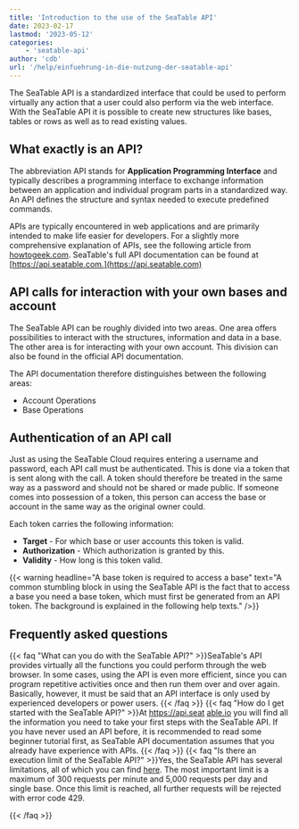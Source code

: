 ```yaml
---
title: 'Introduction to the use of the SeaTable API'
date: 2023-02-17
lastmod: '2023-05-12'
categories:
    - 'seatable-api'
author: 'cdb'
url: '/help/einfuehrung-in-die-nutzung-der-seatable-api'
---
```


The SeaTable API is a standardized interface that could be used to perform virtually any action that a user could also perform via the web interface. With the SeaTable API it is possible to create new structures like bases, tables or rows as well as to read existing values.

## What exactly is an API?

The abbreviation API stands for **Application Programming Interface** and typically describes a programming interface to exchange information between an application and individual program parts in a standardized way. An API defines the structure and syntax needed to execute predefined commands.

APIs are typically encountered in web applications and are primarily intended to make life easier for developers. For a slightly more comprehensive explanation of APIs, see the following article from [howtogeek.com](https://www.howtogeek.com/343877/what-is-an-api/). SeaTable's full API documentation can be found at [https://api.seatable.com.](https://api.seatable.com)

## API calls for interaction with your own bases and account

The SeaTable API can be roughly divided into two areas. One area offers possibilities to interact with the structures, information and data in a base. The other area is for interacting with your own account. This division can also be found in the official API documentation.

The API documentation therefore distinguishes between the following areas:

- Account Operations
- Base Operations

## Authentication of an API call

Just as using the SeaTable Cloud requires entering a username and password, each API call must be authenticated. This is done via a token that is sent along with the call. A token should therefore be treated in the same way as a password and should not be shared or made public. If someone comes into possession of a token, this person can access the base or account in the same way as the original owner could.

Each token carries the following information:

- **Target** - For which base or user accounts this token is valid.
- **Authorization** - Which authorization is granted by this.
- **Validity** - How long is this token valid.

{{< warning headline="A base token is required to access a base" text="A common stumbling block in using the SeaTable API is the fact that to access a base you need a base token, which must first be generated from an API token. The background is explained in the following help texts." />}}

## Frequently asked questions

{{< faq "What can you do with the SeaTable API?" >}}SeaTable's API provides virtually all the functions you could perform through the web browser. In some cases, using the API is even more efficient, since you can program repetitive activities once and then run them over and over again. Basically, however, it must be said that an API interface is only used by experienced developers or power users.
{{< /faq >}}
{{< faq "How do I get started with the SeaTable API?" >}}At https://api.seat [able.io](https://api.seatable.com) you will find all the information you need to take your first steps with the SeaTable API. If you have never used an API before, it is recommended to read some beginner tutorial first, as SeaTable API documentation assumes that you already have experience with APIs.
{{< /faq >}}
{{< faq "Is there an execution limit of the SeaTable API?" >}}Yes, the SeaTable API has several limitations, all of which you can find [here](https://api.seatable.com/reference/limits). The most important limit is a maximum of 300 requests per minute and 5,000 requests per day and single base. Once this limit is reached, all further requests will be rejected with error code 429.

{{< /faq >}}
